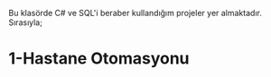  Bu klasörde C# ve SQL'i beraber kullandığım projeler yer almaktadır.
 Sırasıyla;
 #  1-Hastane Otomasyonu

